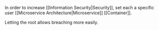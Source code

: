 In order to increase [[Information Security|Security]], set each a specific user [[Microservice Architecture|Microservice]] [[Container]].

Letting the root allows breaching more easily.